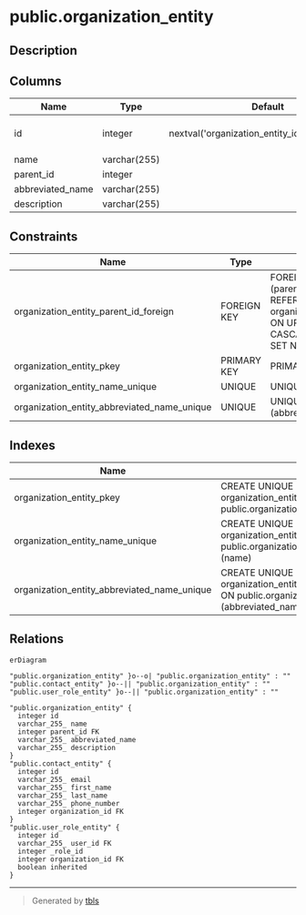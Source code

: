 # public.organization_entity

## Description

## Columns

| Name             | Type         | Default                                         | Nullable | Children                                                                                                                                                            | Parents                                                     | Comment |
| ---------------- | ------------ | ----------------------------------------------- | -------- | ------------------------------------------------------------------------------------------------------------------------------------------------------------------- | ----------------------------------------------------------- | ------- |
| id               | integer      | nextval('organization_entity_id_seq'::regclass) | false    | [public.organization_entity](public.organization_entity.md) [public.contact_entity](public.contact_entity.md) [public.user_role_entity](public.user_role_entity.md) |                                                             |         |
| name             | varchar(255) |                                                 | false    |                                                                                                                                                                     |                                                             |         |
| parent_id        | integer      |                                                 | true     |                                                                                                                                                                     | [public.organization_entity](public.organization_entity.md) |         |
| abbreviated_name | varchar(255) |                                                 | false    |                                                                                                                                                                     |                                                             |         |
| description      | varchar(255) |                                                 | false    |                                                                                                                                                                     |                                                             |         |

## Constraints

| Name                                        | Type        | Definition                                                                                      |
| ------------------------------------------- | ----------- | ----------------------------------------------------------------------------------------------- |
| organization_entity_parent_id_foreign       | FOREIGN KEY | FOREIGN KEY (parent_id) REFERENCES organization_entity(id) ON UPDATE CASCADE ON DELETE SET NULL |
| organization_entity_pkey                    | PRIMARY KEY | PRIMARY KEY (id)                                                                                |
| organization_entity_name_unique             | UNIQUE      | UNIQUE (name)                                                                                   |
| organization_entity_abbreviated_name_unique | UNIQUE      | UNIQUE (abbreviated_name)                                                                       |

## Indexes

| Name                                        | Definition                                                                                                                   |
| ------------------------------------------- | ---------------------------------------------------------------------------------------------------------------------------- |
| organization_entity_pkey                    | CREATE UNIQUE INDEX organization_entity_pkey ON public.organization_entity USING btree (id)                                  |
| organization_entity_name_unique             | CREATE UNIQUE INDEX organization_entity_name_unique ON public.organization_entity USING btree (name)                         |
| organization_entity_abbreviated_name_unique | CREATE UNIQUE INDEX organization_entity_abbreviated_name_unique ON public.organization_entity USING btree (abbreviated_name) |

## Relations

```mermaid
erDiagram

"public.organization_entity" }o--o| "public.organization_entity" : ""
"public.contact_entity" }o--|| "public.organization_entity" : ""
"public.user_role_entity" }o--|| "public.organization_entity" : ""

"public.organization_entity" {
  integer id
  varchar_255_ name
  integer parent_id FK
  varchar_255_ abbreviated_name
  varchar_255_ description
}
"public.contact_entity" {
  integer id
  varchar_255_ email
  varchar_255_ first_name
  varchar_255_ last_name
  varchar_255_ phone_number
  integer organization_id FK
}
"public.user_role_entity" {
  integer id
  varchar_255_ user_id FK
  integer _role_id
  integer organization_id FK
  boolean inherited
}
```

---

> Generated by [tbls](https://github.com/k1LoW/tbls)
